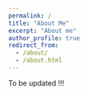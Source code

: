 ```yaml
---
permalink: /
title: "About Me"
excerpt: "About me"
author_profile: true
redirect_from: 
  - /about/
  - /about.html
---
```


To be updated !!!
